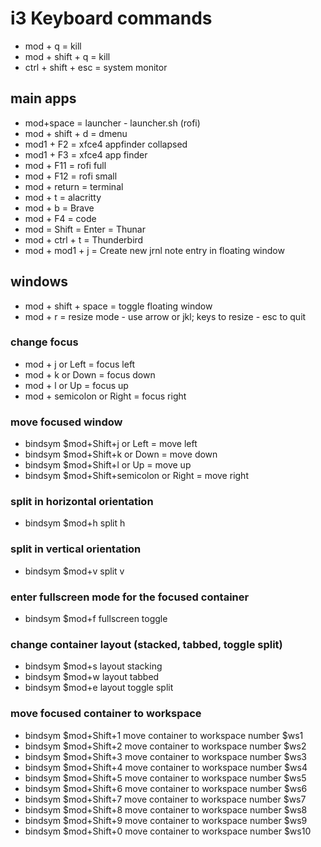 # i3 Keyboard commands

- mod + q = kill
- mod + shift + q = kill
- ctrl + shift + esc = system monitor

## main apps
- mod+space = launcher - launcher.sh (rofi)
- mod + shift + d = dmenu
- mod1 + F2 = xfce4 appfinder collapsed
- mod1 + F3 = xfce4 app finder
- mod + F11 = rofi full
- mod + F12 = rofi small
- mod + return = terminal
- mod + t = alacritty
- mod + b = Brave
- mod + F4 = code
- mod = Shift = Enter = Thunar
- mod + ctrl + t = Thunderbird
- mod + mod1 + j = Create new jrnl note entry in floating window

## windows
- mod + shift + space = toggle floating window
- mod + r = resize mode - use arrow or jkl; keys to resize - esc to quit

### change focus
- mod + j or Left = focus left
- mod + k or Down = focus down
- mod + l or Up = focus up
- mod + semicolon or Right = focus right

### move focused window
- bindsym $mod+Shift+j or Left = move left
- bindsym $mod+Shift+k or Down = move down
- bindsym $mod+Shift+l or Up = move up
- bindsym $mod+Shift+semicolon or Right = move right

### split in horizontal orientation
- bindsym $mod+h split h

### split in vertical orientation
- bindsym $mod+v split v

### enter fullscreen mode for the focused container
- bindsym $mod+f fullscreen toggle

### change container layout (stacked, tabbed, toggle split)
- bindsym $mod+s layout stacking
- bindsym $mod+w layout tabbed
- bindsym $mod+e layout toggle split

### move focused container to workspace
- bindsym $mod+Shift+1 move container to workspace number $ws1
- bindsym $mod+Shift+2 move container to workspace number $ws2
- bindsym $mod+Shift+3 move container to workspace number $ws3
- bindsym $mod+Shift+4 move container to workspace number $ws4
- bindsym $mod+Shift+5 move container to workspace number $ws5
- bindsym $mod+Shift+6 move container to workspace number $ws6
- bindsym $mod+Shift+7 move container to workspace number $ws7
- bindsym $mod+Shift+8 move container to workspace number $ws8
- bindsym $mod+Shift+9 move container to workspace number $ws9
- bindsym $mod+Shift+0 move container to workspace number $ws10


